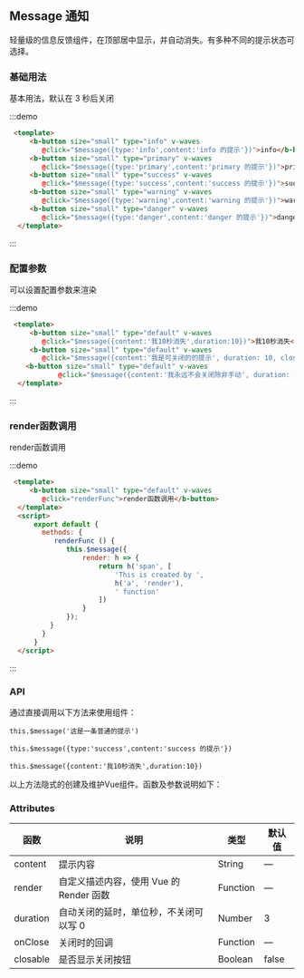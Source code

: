 ## Message 通知

轻量级的信息反馈组件，在顶部居中显示，并自动消失。有多种不同的提示状态可选择。

### 基础用法

基本用法，默认在 3 秒后关闭

:::demo

```html
 <template>
     <b-button size="small" type="info" v-waves
        @click="$message({type:'info',content:'info 的提示'})">info</b-button>
     <b-button size="small" type="primary" v-waves
        @click="$message({type:'primary',content:'primary 的提示'})">primary</b-button>
     <b-button size="small" type="success" v-waves
        @click="$message({type:'success',content:'success 的提示'})">success</b-button>
     <b-button size="small" type="warning" v-waves
        @click="$message({type:'warning',content:'warning 的提示'})">warning</b-button>
     <b-button size="small" type="danger" v-waves
        @click="$message({type:'danger',content:'danger 的提示'})">danger</b-button>
  </template>
```
:::

### 配置参数

可以设置配置参数来渲染

:::demo

```html
 <template>
     <b-button size="small" type="default" v-waves
        @click="$message({content:'我10秒消失',duration:10})">我10秒消失</b-button>
     <b-button size="small" type="default" v-waves
        @click="$message({content:'我是可关闭的的提示', duration: 10, closable: true})">可关闭的</b-button>
    <b-button size="small" type="default" v-waves
            @click="$message({content:'我永远不会关闭除非手动', duration: 0, closable: true})">不会关闭</b-button>
  </template>
```
:::

### render函数调用

render函数调用

:::demo

```html
 <template>
     <b-button size="small" type="default" v-waves
        @click="renderFunc">render函数调用</b-button>
  </template>
  <script>
      export default {
        methods: {
           renderFunc () {
              this.$message({
                  render: h => {
                      return h('span', [
                          'This is created by ',
                          h('a', 'render'),
                          ' function'
                      ])
                  }
              });
          }
        }
      }
  </script>
```
:::

### API

通过直接调用以下方法来使用组件：

    this.$message('这是一条普通的提示')
    
    this.$message({type:'success',content:'success 的提示'})
        
    this.$message({content:'我10秒消失',duration:10})
    
以上方法隐式的创建及维护Vue组件。函数及参数说明如下：

### Attributes

| 函数      | 说明    |  类型      | 默认值      |
|---------- |-------- |---------- |---------|
| content     |  提示内容   | String  | —  |
| render     |  自定义描述内容，使用 Vue 的 Render 函数   | Function  | —  |
| duration     | 自动关闭的延时，单位秒，不关闭可以写 0 | Number |3  |
| onClose     | 关闭时的回调 | Function	 |  —  |
| closable     | 是否显示关闭按钮 | Boolean	 | false |

